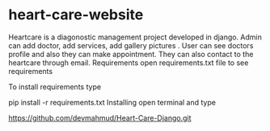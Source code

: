 # heart-care-website
Heartcare is a diagonostic management project developed in django. Admin can add doctor, add services, add gallery pictures . User can see doctors profile and also they can make appointment. They can also contact to the heartcare through email.
Requirements
open requirements.txt file to see requirements

To install requirements type

pip install -r requirements.txt
Installing
open terminal and type

https://github.com/devmahmud/Heart-Care-Django.git
